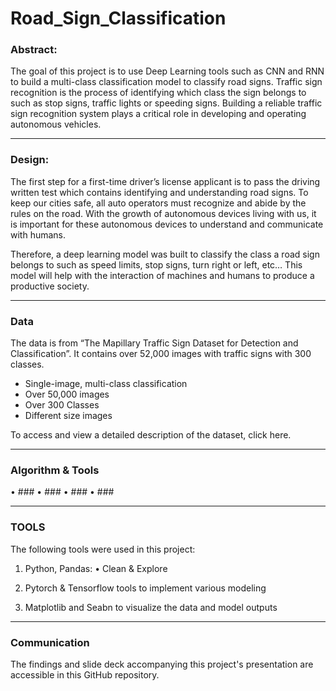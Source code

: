 # Road_Sign_Classification



### Abstract:


The goal of this project is to use Deep Learning tools such as CNN and RNN to build a multi-class classification model to classify road signs. Traffic sign recognition is the process of identifying which class the sign belongs to such as stop signs, traffic lights or speeding signs. Building a reliable traffic sign recognition system plays a critical role in developing and operating autonomous vehicles. 



---



### Design:


The first step for a first-time driver’s license applicant is to pass the driving written test which contains identifying and understanding road signs. To keep our cities safe, all auto operators must recognize and abide by the rules on the road. With the growth of autonomous devices living with us, it is important for these autonomous devices to understand and communicate with humans.  

Therefore, a deep learning model was built to classify the class a road sign belongs to such as speed limits, stop signs, turn right or left, etc… This model will help with the interaction of machines and humans to produce a productive society. 

 



---



### Data


The data is from “The Mapillary Traffic Sign Dataset for Detection and Classification”. It contains over 52,000 images with traffic signs with 300 classes.



- Single-image, multi-class classification 
- Over 50,000 images
- Over 300 Classes
- Different size images

To access and view a detailed description of the dataset, click here. 



---


### Algorithm & Tools


•	###
•	###
•	###
•	###


---



### **TOOLS**

The following tools were used in this project:

1.	Python, Pandas: 
       •	    Clean & Explore
      

2.	Pytorch & Tensorflow tools to implement various modeling

3.	Matplotlib and Seabn to visualize the data and model outputs

---

### Communication


The findings and slide deck accompanying this project's presentation are accessible in this GitHub repository.



